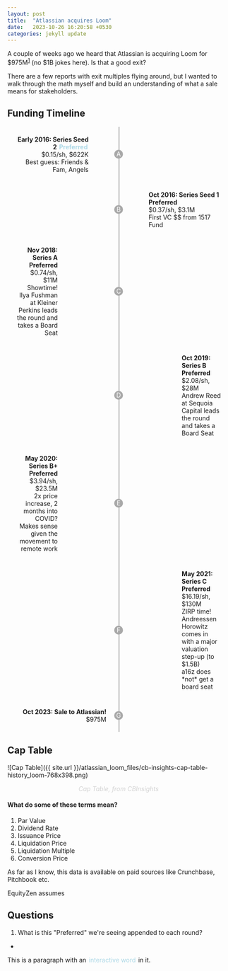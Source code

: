 ```yaml
---
layout: post
title:  "Atlassian acquires Loom"
date:   2023-10-26 16:20:58 +0530
categories: jekyll update
---
```


A couple of weeks ago we heard that Atlassian is acquiring Loom for $975M<sup>[1](https://techcrunch.com/2023/10/12/atlassian-to-acquire-former-unicorn-loom-for-975m/)</sup> (no $1B jokes here). Is that a good exit?

There are a few reports with exit multiples flying around, but I wanted to walk through the math myself and build an understanding of what a sale means for stakeholders.

## Funding Timeline

<div style="position: relative; display: flex; flex-direction: column; align-items: center;">
  <!-- Vertical Line -->
  <div style="position: absolute; top: 0; bottom: 0; left: 50%; width: 2px; background-color: darkgrey;"></div>

  <!-- Milestone A -->
  <div style="display: flex; align-items: center; margin: 20px;">
    <div style="text-align: right; margin-right: 300px;">
      <strong>Early 2016: Series Seed 2 <span class="interactive-word" data-explanation="Explanation for Preferred">Preferred</span></strong><br>
      $0.15/sh, $622K<br>
      Best guess: Friends & Fam, Angels
    </div>
    <div style="width: 20px; height: 20px; background-color: darkgrey; border-radius: 50%; color: white; text-align: center; line-height: 20px; position: absolute; left: 50%; margin-left: -10px;">
      A
    </div>
  </div>

  <!-- Milestone B -->
  <div style="display: flex; align-items: center; margin: 20px;">
    <div style="width: 20px; height: 20px; background-color: darkgrey; border-radius: 50%; color: white; text-align: center; line-height: 20px; position: absolute; left: 50%; margin-left: -10px;">
      B
    </div>
    <div style="text-align: left; margin-left: 300px;">
      <strong>Oct 2016: Series Seed 1 Preferred</strong><br>
      $0.37/sh, $3.1M<br>
      First VC $$ from 1517 Fund
    </div>
  </div>

  <!-- Milestone C -->
  <div style="display: flex; align-items: center; margin: 20px;">
    <div style="width: 20px; height: 20px; background-color: darkgrey; border-radius: 50%; color: white; text-align: center; line-height: 20px; position: absolute; left: 50%; margin-left: -10px;">
      C
    </div>
    <div style="text-align: right; margin-right: 370px;">
      <strong>Nov 2018: Series A Preferred</strong><br>
      $0.74/sh, $11M<br>
      Showtime! Ilya Fushman at Kleiner Perkins leads the round and takes a Board Seat
    </div>
  </div>
  
  <!-- Milestone D -->
  <div style="display: flex; align-items: center; margin: 20px;">
    <div style="width: 20px; height: 20px; background-color: darkgrey; border-radius: 50%; color: white; text-align: center; line-height: 20px; position: absolute; left: 50%; margin-left: -10px;">
      D
    </div>
    <div style="text-align: left; margin-left: 375px;">
      <strong>Oct 2019: Series B Preferred</strong><br>
      $2.08/sh, $28M<br>
      Andrew Reed at Sequoia Capital leads the round and takes a Board Seat<br>
    </div>
  </div>

  <!-- Milestone E -->
  <div style="display: flex; align-items: center; margin: 20px;">
    <div style="width: 20px; height: 20px; background-color: darkgrey; border-radius: 50%; color: white; text-align: center; line-height: 20px; position: absolute; left: 50%; margin-left: -10px;">
      E
    </div>
    <div style="text-align: right; margin-right: 370px;">
      <strong>May 2020: Series B+ Preferred</strong><br>
      $3.94/sh, $23.5M<br>
      2x price increase, 2 months into COVID? Makes sense given the movement to remote work
    </div>
  </div>

  <!-- Milestone F -->
  <div style="display: flex; align-items: center; margin: 20px;">
    <div style="width: 20px; height: 20px; background-color: darkgrey; border-radius: 50%; color: white; text-align: center; line-height: 20px; position: absolute; left: 50%; margin-left: -10px;">
      F
    </div>
    <div style="text-align: left; margin-left: 375px;">
      <strong>May 2021: Series C Preferred</strong><br>
      $16.19/sh, $130M<br>
      ZIRP time! Andreessen Horowitz comes in with a major valuation step-up (to $1.5B)<br>a16z does *not* get a board seat<br>
    </div>
  </div>

   <!-- Milestone G -->
  <div style="display: flex; align-items: center; margin: 20px;">
    <div style="width: 20px; height: 20px; background-color: darkgrey; border-radius: 50%; color: white; text-align: center; line-height: 20px; position: absolute; left: 50%; margin-left: -10px;">
      G
    </div>
    <div style="text-align: right; margin-right: 245px;">
      <strong>Oct 2023: Sale to Atlassian!</strong><br>
      $975M<br>
    </div>
  </div>
</div>


## Cap Table

![Cap Table]({{ site.url }}/atlassian_loom_files/cb-insights-cap-table-history_loom-768x398.png)
<figure>
  <figcaption style="color: lightgray; font-style: italic;">
    <center>
    Cap Table, from CBInsights
    </center
  </figcaption>
</figure>

#### What do some of these terms mean?

1. Par Value
2. Dividend Rate
3. Issuance Price
4. Liquidation Price
5. Liquidation Multiple
6. Conversion Price



As far as I know, this data is available on paid sources like Crunchbase, Pitchbook etc.

EquityZen assumes

## Questions

1. What is this "Preferred" we're seeing appended to each round?
  - 

This is a paragraph with an <span class="interactive-word" data-explanation="Basic">interactive word</span> in it.

<style>
.interactive-word {
  position: relative;
  cursor: pointer;
  color: lightblue;
  padding: 1px 2px;  /* Adjust as needed */
  text-align: center;
}

.interactive-word:hover {
  border-radius: 15px;
  background-color: lightblue;
  color: white;
  text-align: center;
}

.interactive-word:hover:after {
  content: "i";
  position: absolute;
  right: -15px;  /* Adjust as needed */
  top: 50%;
  transform: translateY(-50%);
  background-color: lightblue;
  color: white;
  border-radius: 50%;
  width: 15px;  /* Smaller circle */
  height: 15px;  /* Smaller circle */
  line-height: 15px;  /* Center "i" vertically */
  text-align: center;  /* Center "i" horizontally */
}

.popup {
  position: absolute;
  background-color: white;
  border: 1px solid #ccc;
  padding: 10px;
  border-radius: 5px;
  box-shadow: 0 2px 5px rgba(0,0,0,0.2);
  z-index: 1000;
}
</style>

<script>
document.addEventListener("DOMContentLoaded", function() {
  const interactiveWords = document.querySelectorAll('.interactive-word');

  interactiveWords.forEach((word) => {
    word.addEventListener('mouseenter', function(event) {
      // Check if a popup is already open
      const existingPopup = document.querySelector('.popup');
      if (existingPopup) {
        existingPopup.remove();
      }

      // Create the popup
      const popup = document.createElement('div');
      popup.classList.add('popup');
      // Get explanation from data-explanation attribute
      const explanation = event.target.getAttribute('data-explanation');
      popup.textContent = explanation;
      
      // Position the popup
      const rect = event.target.getBoundingClientRect();
      const scrollLeft = window.pageXOffset || document.documentElement.scrollLeft;
      const scrollTop = window.pageYOffset || document.documentElement.scrollTop;

      popup.style.left = (rect.left + scrollLeft) + 'px';
      popup.style.top = (rect.bottom + scrollTop + 10) + 'px'; 
      
      // Style the popup to be translucent
      popup.style.backgroundColor = 'rgba(255, 255, 255, 0.8)';
      
      // Add the popup to the document
      document.body.appendChild(popup);

      // Attach a mouseleave event to the word to remove the popup
      word.addEventListener('mouseleave', function() {
        popup.remove();
      });
    });
  });
});
</script>

<!--|Allotment   |# of shares  |% share|
|:----------:|:-----------:|:-:|
|Common Stock|~45M shares  |45%|
|Seed 1      |4.3M shares  |4% |
|Seed 2      |8.4M shares  |8% |
|Series A    |14.4M shares |15%|
|Series B    |13.5M shares |14%|
|Series B+   |5.9M shares  |6% |
|Series C    |8M shares    |8% |










